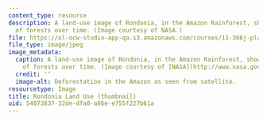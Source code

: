 ```yaml
---
content_type: resource
description: A land-use image of Rondonia, in the Amazon Rainforest, showing the clearing
  of forests over time. (Image courtesy of NASA.)
file: https://ol-ocw-studio-app-qa.s3.amazonaws.com/courses/11-366j-planning-for-sustainable-development-spring-2006/5407383732dedfa0a66ee755f227b61a_11-366js06-th.jpg
file_type: image/jpeg
image_metadata:
  caption: A land-use image of Rondonia, in the Amazon Rainforest, showing the clearing
    of forests over time. (Image courtesy of [NASA](http://www.nasa.gov/).)
  credit: ''
  image-alt: Deforestation in the Amazon as seen from satellite.
resourcetype: Image
title: Rondonia Land Use (thumbnail)
uid: 54073837-32de-dfa0-a66e-e755f227b61a
---
```

